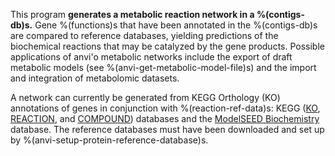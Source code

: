 This program **generates a metabolic reaction network in a %(contigs-db)s.** Gene %(functions)s that have been annotated in the %(contigs-db)s are compared to reference databases, yielding predictions of the biochemical reactions that may be catalyzed by the gene products. Possible applications of anvi'o metabolic networks include the export of draft metabolic models (see %(anvi-get-metabolic-model-file)s) and the import and integration of metabolomic datasets.

A network can currently be generated from KEGG Orthology (KO) annotations of genes in conjunction with %(reaction-ref-data)s: KEGG ([KO](https://www.genome.jp/kegg/ko.html), [REACTION](https://www.genome.jp/kegg/reaction/), and [COMPOUND](https://www.genome.jp/kegg/compound/)) databases and the [ModelSEED Biochemistry](https://github.com/ModelSEED/ModelSEEDDatabase) database. The reference databases must have been downloaded and set up by %(anvi-setup-protein-reference-database)s.
